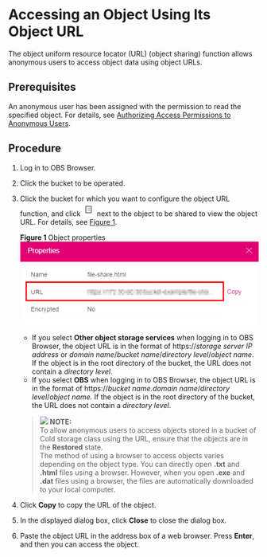 # Accessing an Object Using Its Object URL<a name="obs_03_0416"></a>

The object uniform resource locator \(URL\) \(object sharing\) function allows anonymous users to access object data using object URLs.

## Prerequisites<a name="s4ecf44968672497286abe0738d6b2171"></a>

An anonymous user has been assigned with the permission to read the specified object. For details, see [Authorizing Access Permissions to Anonymous Users](authorizing-access-permissions-to-anonymous-users.md).

## Procedure<a name="sd8bcdd98f0554dc48154e4f9625aa3c7"></a>

1.  Log in to OBS Browser.
2.  Click the bucket to be operated.
3.  Click the bucket for which you want to configure the object URL function, and click  ![](figures/icon-attributes.png)  next to the object to be shared to view the object URL. For details, see  [Figure 1](#fe095887a5e664d6aa0dd30456edda8b1).

    **Figure  1**  Object properties<a name="fe095887a5e664d6aa0dd30456edda8b1"></a>  
    ![](figures/object-properties.png "object-properties")

    -   If you select  **Other object storage services**  when logging in to OBS Browser, the object URL is in the format of https://_storage server IP address_  or  _domain name_/_bucket name_/_directory level_/_object name_. If the object is in the root directory of the bucket, the URL does not contain a  _directory level_.
    -   If you select  **OBS**  when logging in to OBS Browser, the object URL is in the format of https://_bucket name.domain name_/_directory level_/_object name._  If the object is in the root directory of the bucket, the URL does not contain a  _directory level_.

    >![](/images/icon-note.gif) **NOTE:**   
    >To allow anonymous users to access objects stored in a bucket of Cold storage class using the URL, ensure that the objects are in the  **Restored**  state.  
    >The method of using a browser to access objects varies depending on the object type. You can directly open  **.txt**  and  **.html**  files using a browser. However, when you open  **.exe**  and  **.dat**  files using a browser, the files are automatically downloaded to your local computer.  

4.  Click  **Copy**  to copy the URL of the object.
5.  In the displayed dialog box, click  **Close**  to close the dialog box.
6.  Paste the object URL in the address box of a web browser. Press  **Enter**, and then you can access the object.

